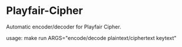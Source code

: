 # Playfair-Cipher

Automatic encoder/decoder for Playfair Cipher.

usage: make run ARGS="encode/decode plaintext/ciphertext keytext"
